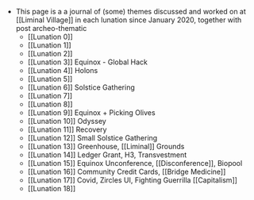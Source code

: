 - This page is a a journal of (some) themes discussed and worked on at [[Liminal Village]] in each lunation since January 2020, together with post archeo-thematic
    - [[Lunation 0]]
    - [[Lunation 1]]
    - [[Lunation 2]]
    - [[Lunation 3]] Equinox - Global Hack
    - [[Lunation 4]] Holons
    - [[Lunation 5]] 
    - [[Lunation 6]] Solstice Gathering
    - [[Lunation 7]]
    - [[Lunation 8]] 
    - [[Lunation 9]] Equinox + Picking Olives
    - [[Lunation 10]] Odyssey
    - [[Lunation 11]] Recovery 
    - [[Lunation 12]] Small Solstice Gathering
    - [[Lunation 13]] Greenhouse, [[Liminal]] Grounds
    - [[Lunation 14]] Ledger Grant, H3,  Transvestment 
    - [[Lunation 15]] Equinox Unconference, [[Disconference]], Biopool
    - [[Lunation 16]] Community Credit Cards, [[Bridge Medicine]]
    - [[Lunation 17]]  Covid, Zircles UI, Fighting Guerrilla [[Capitalism]]
    - [[Lunation 18]] 
